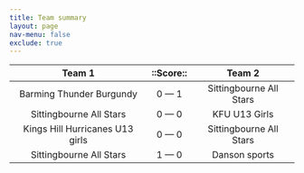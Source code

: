 ```yaml
---
title: Team summary
layout: page
nav-menu: false
exclude: true
---
```




|             Team 1              |  ::Score::  |         Team 2          |
|:-------------------------------:|:-----------:|:-----------------------:|
|    Barming Thunder Burgundy     | 0 &mdash; 1 | Sittingbourne All Stars |
|     Sittingbourne All Stars     | 0 &mdash; 0 |      KFU U13 Girls      |
| Kings Hill Hurricanes U13 girls | 0 &mdash; 0 | Sittingbourne All Stars |
|     Sittingbourne All Stars     | 1 &mdash; 0 |      Danson sports      |

 <br /><br /><br />